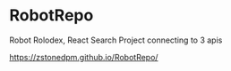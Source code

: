 # RobotRepo
Robot Rolodex, React Search Project connecting to 3 apis

https://zstonedpm.github.io/RobotRepo/
